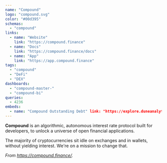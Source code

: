 ```yaml
---
name: "Compound"
logo: "compound.svg"
color: "#00d395"
schemas:
  - "compound"
links:
  - name: "Website"
    link: "https://compound.finance"
  - name: "Docs"
    link: "https://compound.finance/docs"
  - name: "App"
    link: "https://app.compound.finance"
tags:
  - "compound"
  - "DeFi"
  - "DEX"
dashboards:
  - "compound-master-"
  - "compound-bi"
queries:
  - 4236
embeds:
  - name: "Compound Outstanding Debt" link: "https://explore.duneanalytics.com/embed/query/1936/visualization/3456?api_key=6GLrkiJUQhnXuzfcFcaOFJs9thx5GACpxArzUBbx"
---
```


**Compound** is an algorithmic, autonomous interest rate protocol built for developers, to unlock a universe of open financial applications.

The majority of cryptocurrencies sit idle on exchanges and in wallets, without yielding interest. We're on a mission to change that.

*From https://compound.finance/.*

